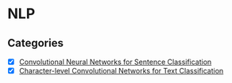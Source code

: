 # NLP

## Categories
- [x] [Convolutional Neural Networks for Sentence Classification](https://www.aclweb.org/anthology/D14-1181)
- [x] [Character-level Convolutional Networks for Text Classification](https://arxiv.org/abs/1509.01626)
